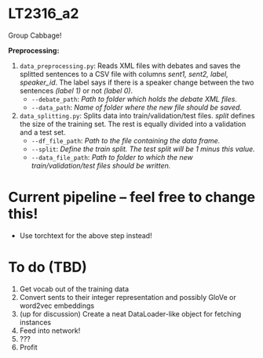 # LT2316_a2

Group Cabbage!

**Preprocessing:**

1.  `data_preprocessing.py`: Reads XML files with debates and saves the splitted sentences to a CSV file with columns *sent1, sent2, label, speaker_id*. The label says if there is a speaker change between the two sentences *(label 1)* or not *(label 0)*.
	- `--debate_path`: *Path to folder which holds the debate XML files.*
	- `--data_path`: *Name of folder where the new file should be saved.*
2. `data_splitting.py`: Splits data into train/validation/test files. *split* defines the size of the training set. The rest is equally divided into a validation and a test set.
	- `--df_file_path`: *Path to the file containing the data frame.*
	- `--split`: *Define the train split. The test split will be 1 minus this value.*
	- `--data_file_path`: *Path to folder to which the new train/validation/test files should be written.*







# Current pipeline – feel free to change this!

* Use torchtext for the above step instead!

# To do (TBD)
1. Get vocab out of the training data
2. Convert sents to their integer representation and possibly GloVe or word2vec embeddings
3. (up for discussion) Create a neat DataLoader-like object for fetching instances
4. Feed into network!
5. ???
6. Profit
